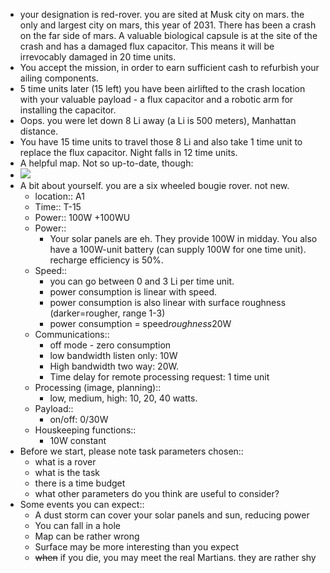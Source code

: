 - your designation is red-rover. you are sited at Musk city on mars. the only and largest city on mars, this year of 2031. There has been a crash on the far side of mars. A valuable biological capsule is at the site of the crash and has a damaged flux capacitor. This means it will be irrevocably damaged in 20 time units. 
- You accept the mission, in order to earn sufficient cash to refurbish your ailing components.
- 5 time units later (15 left) you have been airlifted to the crash location with your valuable payload - a flux capacitor and a robotic arm for installing the capacitor.
- Oops. you were let down 8 Li away (a Li is 500 meters), Manhattan distance.
- You have 15 time units to travel those 8 Li and also take 1 time unit to replace the flux capacitor. Night falls in 12 time units.
- A helpful map. Not so up-to-date, though:
- ![](https://firebasestorage.googleapis.com/v0/b/firescript-577a2.appspot.com/o/imgs%2Fapp%2FArtOfGig%2Fwa7ekBcL37.jpg?alt=media&token=a3b293b0-b07c-4ade-914a-56d98bf7e4f4)
- A bit about yourself. you are a six wheeled bougie rover. not new.
    - location:: A1 
    - Time:: T-15
    - Power:: 100W +100WU
    - Power::
        - Your solar panels are eh. They provide 100W in midday. You also have a 100W-unit battery (can supply 100W for one time unit). recharge efficiency is 50%.
    - Speed::
        - you can go between 0 and 3 Li per time unit.
        - power consumption is linear with speed.
        - power consumption is also linear with surface roughness (darker=rougher, range 1-3)
        - power consumption = speed*roughness*20W
    - Communications::
        - off mode - zero consumption
        - low bandwidth listen only: 10W
        - High bandwidth two way: 20W. 
        - Time delay for remote processing request: 1 time unit
    - Processing (image, planning)::
        - low, medium, high: 10, 20, 40 watts.
    - Payload::
        - on/off: 0/30W
    - Houskeeping functions::
        - 10W constant
- Before we start, please note task parameters chosen::
    - what is a rover
    - what is the task
    - there is a time budget
    - what other parameters do you think are useful to consider?
- Some events you can expect::
    - A dust storm can cover your solar panels and sun, reducing power
    - You can fall in a hole
    - Map can be rather wrong
    - Surface may be more interesting than you expect
    - ~~when~~ if you die, you may meet the real Martians. they are rather shy
